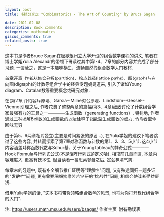```yaml
---
layout: post
title: 书籍分享之 "Combinatorics - The Art of Counting" by Bruce Sagan

date: 2021-02-08
description: Book comments
categories: mathematics
giscus_comments: true
related_posts: true
---
```


这本书是作者Bruce Sagan在密歇根州立大学开设的组合数学课程的讲义, 笔者在博士学姐Yulia Alexandr的带领下研读过其中第1-4、7章的部分内容并完成了部分习题. 一言蔽之，这是一本趣味横生、流畅自然的组合数学入门教材. 

首章开篇, 作者从集合分拆(partition)、格点路径(lattice paths)、图(graph)与有向图(digraph)的计数等组合学中的经典专题娓娓道来, 引入了诸如Young diagram、Catalan数等重要概念或研究对象.

在(第2章)介绍容斥原理、Garsia–-Milne对合原理、Lindström--Gessel--Viennot引理之后, 作者花费了整整两章的篇幅(第3、4章)细致讨论了计数组合学家最强有力的工具之一————生成函数（generating functions）. 特别地, 作者通过三种求解Bell数的生成函数的方法诠释了指数型生成函数的威力, 令笔者至今回味无穷. 

由于第5、6两章相对独立(主要是时间紧张的原因...), 在Yulia学姐的建议下笔者跳过了这些内容, 并转而探索了第7章对称函数与计数的第1、2、3、5小节. 这4小节内容涵盖对称函数代数与Schur基、关于Young tableau的神奇公式————Hook Formula与行列式公式(不是矩阵行列式的定义哈). 相较前几章而言, 本章内容难度大, 更富有技术性, 但当读者一番思索顿悟之后, 定会神清气爽. 

每章末的习题中, 既有补全细节推广证明等"理解性"问题, 又有殊途同归一题多证的"发散性"问题, 更有需要细细揣摩苦苦钻研的“挑战性”问题, 相信会使读者受益匪浅. 

借用Yulia学姐的话, "这本书将带你领略组合数学的风景, 也将为你打开现代组合学的大门". 


注: https://users.math.msu.edu/users/bsagan/ 作者主页, 附有勘误表.
